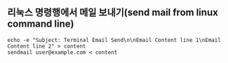 ## 리눅스 명령행에서 메일 보내기(send mail from linux command line)
```
echo -e "Subject: Terminal Email Send\n\nEmail Content line 1\nEmail Content line 2" > content
sendmail user@example.com < content
```
